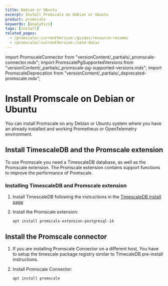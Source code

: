 ```yaml
---
title: Debian or Ubuntu
excerpt: Install Promscale on Debian or Ubuntu
product: promscale
keywords: [analytics]
tags: [install]
related_pages:
  - /promscale/:currentVersion:/guides/resource-recomm/
  - /promscale/:currentVersion:/send-data/
---
```


import PromscaleConnector from "versionContent/_partials/_promscale-connector.mdx";
import PromscalePgSupportedVersions from "versionContent/_partials/_promscale-pg-supported-versions.mdx";
import PromscaleDeprecation from "versionContent/_partials/_deprecated-promscale.mdx";

# Install Promscale on Debian or Ubuntu

<PromscaleDeprecation />

You can install Promscale on any Debian or Ubuntu system where you have an
already installed and working Prometheus or OpenTelemetry environment.

## Install TimescaleDB and the Promscale extension

To use Promscale you need a TimescaleDB database, as well as the Promscale
extension. The Promscale extension contains support functions to improve
the performance of Promscale.

<procedure>

### Installing TimescaleDB and Promscale extension

1.  Install TimescaleDB following the instructions in the
    [TimescaleDB install page][tsdb-install-self-hosted]
1.  Install the Promscale extension:

    ```bash
    apt install promscale-extension-postgresql-14
    ```

    <PromscalePgSupportedVersions />

</procedure>

## Install the Promscale connector

<PromscaleConnector />

1.  If you are installing Promscale Connector on a different host, You have to setup
    the timescale package registry similar to TimecaleDB pre-install instructions.
1.  Install Promscale Connector:

    ```bash
    apt install promscale
    ```

[tsdb-install-self-hosted]: /install/:currentVersion:/self-hosted/
